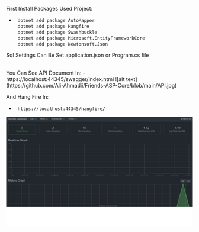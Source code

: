 First Install Packages Used Project:
-      dotnet add package AutoMapper
       dotnet add package Hangfire
       dotnet add package Swashbuckle
       dotnet add package Microsoft.EntityFrameworkCore
       dotnet add package Newtonsoft.Json
Sql Settings Can Be Set application.json or Program.cs file

<br>
You Can See API Document In:
-      https://localhost:44345/swagger/index.html
![alt text](https://github.com/Ali-Ahmadii/Friends-ASP-Core/blob/main/API.jpg)

And Hang Fire In:
-      https://localhost:44345/hangfire/
![alt text](https://github.com/Ali-Ahmadii/Friends-ASP-Core/blob/main/HangFire.jpg)
